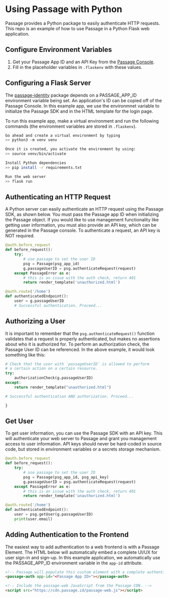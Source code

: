 # Using Passage with Python

Passage provides a Python package to easily authenticate HTTP requests. This repo is an example of how to use Passage in a Python Flask web application.

## Configure Environment Variables

1. Get your Passage App ID and an API Key from the [Passage Console](https://console.passage.id).
2. Fill in the placeholder variables in `.flaskenv` with these values.

## Configuring a Flask Server
The [passage-identity](https://pypi.org/project/passage-identity/) package depends on a PASSAGE_APP_ID environment variable being set. An application's ID can be copied off of the Passage Console. In this example app, we use the environmnet variable to initialize the Passage SDK and in the HTML template for the login page. 

To run this example app, make a virtual environment and run the following commands (the environment variables are stored in `.flaskenv`).

```bash
Go ahead and create a virtual environment by typing
>> python3 -m venv venv

Once it is created, you activate the environment by using:
>> source venv/bin/activate

Install Python dependencies
>> pip install -r requirements.txt

Run the web server
>> flask run
```

## Authenticating an HTTP Request
A Python server can easily authenticate an HTTP request using the Passage SDK, as shown below. You must pass the Passage app ID when initializing
the Passage object. If you would like to use management functionality like getting user information, you must also provide an API key, which can be generated in the Passage console. To authenticate a request, an API key is NOT required.

```python
@auth.before_request
def before_request():
    try:
        # use passage to set the user ID
        psg = Passage(psg_app_id)
        g.passageUserID = psg.authenticateRequest(request)
    except PassageError as e:
        # this is an issue with the auth check, return 401
        return render_template('unauthorized.html')

@auth.route('/home')
def authenticatedEndpoint():
    user = g.passageUserID
	# Successful authentication. Proceed...

```

## Authorizing a User
It is important to remember that the `psg.authenticateRequest()` function validates that a request is properly authenticated, but makes no assertions about who it is authorized for. To perform an authorization check, the Passage User ID can be referenced.
In the above example, it would look something like this:

```python
# Check that the user with `passageUserID` is allowed to perform
# a certain action on a certain resource.
try:
    authorizationCheck(g.passageUserID)
except:
    return render_template("unauthorized.html")

# Successful authentication AND authorization. Proceed...

}
```

## Get User
 To get user information, you can use the Passage SDK with an API key. This will authenticate your web server to Passage and grant you management
 access to user information. API keys should never be hard-coded in source code, but stored in environment variables or a secrets storage mechanism.

```python
@auth.before_request
def before_request():
    try:
        # use passage to set the user ID
        psg = Passage(psg_app_id, psg_api_key)
        g.passageUserID = psg.authenticateRequest(request)
    except PassageError as e:
        # this is an issue with the auth check, return 401
        return render_template('unauthorized.html')

@auth.route('/home')
def authenticatedEndpoint():
    user = psg.getUser(g.passageUserID)
	print(user.email)
```

## Adding Authentication to the Frontend
The easiest way to add authentication to a web frontend is with a Passage Element. The HTML below will automatically embed a complete UI/UX for user sign-in and sign-up. In this example application, we automatically use the PASSAGE_APP_ID environment variable in the `app-id` attribute.

```html
<!-- Passage will populate this custom element with a complete authentication UI/UX. -->
<passage-auth app-id="<Passage App ID>"></passage-auth>

<!-- Include the passage-web JavaScript from the Passage CDN. -->
<script src="https://cdn.passage.id/passage-web.js"></script>
```